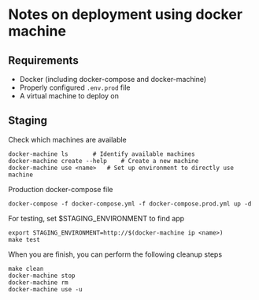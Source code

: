 # Notes on deployment using docker machine

## Requirements

- Docker (including docker-compose and docker-machine)
- Properly configured `.env.prod` file
- A virtual machine to deploy on

## Staging

Check which machines are available

```
docker-machine ls		# Identify available machines
docker-machine create --help	# Create a new machine
docker-machine use <name>	# Set up environment to directly use machine
```

Production docker-compose file

```
docker-compose -f docker-compose.yml -f docker-compose.prod.yml up -d
```

For testing, set $STAGING_ENVIRONMENT to find app

```
export STAGING_ENVIRONMENT=http://$(docker-machine ip <name>)
make test
```

When you are finish, you can perform the following cleanup steps

```
make clean
docker-machine stop
docker-machine rm
docker-machine use -u
```

